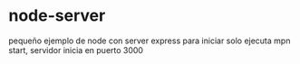 # node-server
pequeño ejemplo de node con server express
para iniciar solo ejecuta mpn start, servidor inicia en puerto 3000
